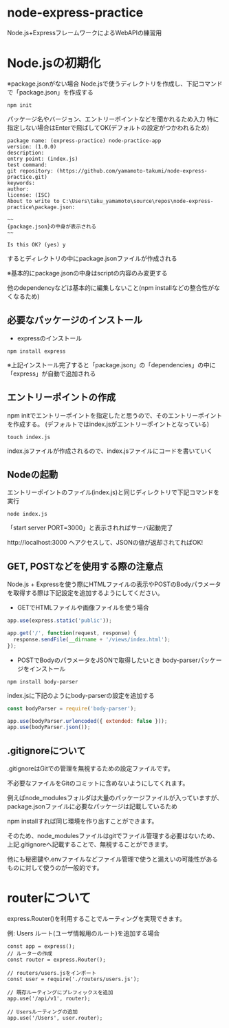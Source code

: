 # node-express-practice
Node.js+ExpressフレームワークによるWebAPIの練習用

# Node.jsの初期化
※package.jsonがない場合
Node.jsで使うディレクトリを作成し、下記コマンドで「package.json」を作成する

```
npm init
```
パッケージ名やバージョン、エントリーポイントなどを聞かれるため入力
特に指定しない場合はEnterで飛ばしてOK(デフォルトの設定がつかわれるため)

```
package name: (express-practice) node-practice-app
version: (1.0.0)
description:
entry point: (index.js)
test command:
git repository: (https://github.com/yamamoto-takumi/node-express-practice.git)
keywords:
author:
license: (ISC)
About to write to C:\Users\taku_yamamoto\source\repos\node-express-practice\package.json:

~~
{package.json}の中身が表示される
~~

Is this OK? (yes) y
```

するとディレクトリの中にpackage.jsonファイルが作成される

※基本的にpackage.jsonの中身はscriptの内容のみ変更する

  他のdependencyなどは基本的に編集しないこと(npm installなどの整合性がなくなるため)

## 必要なパッケージのインストール
- expressのインストール
```
npm install express
```
※上記インストール完了すると「package.json」の「dependencies」の中に「express」が自動で追加される

## エントリーポイントの作成
npm initでエントリーポイントを指定したと思うので、そのエントリーポイントを作成する。
(デフォルトではindex.jsがエントリーポイントとなっている)

```
touch index.js
```

index.jsファイルが作成されるので、index.jsファイルにコードを書いていく

## Nodeの起動
エントリーポイントのファイル(index.js)と同じディレクトリで下記コマンドを実行
```
node index.js
```
「start server PORT=3000」と表示されればサーバ起動完了

http://localhost:3000
へアクセスして、JSONの値が返却されてればOK!

## GET, POSTなどを使用する際の注意点
Node.js + Expressを使う際にHTMLファイルの表示やPOSTのBodyパラメータを取得する際は下記設定を追加するようにしてください。

- GETでHTMLファイルや画像ファイルを使う場合
```index.js
app.use(express.static('public'));

app.get('/', function(request, response) {
  response.sendFile(__dirname + '/views/index.html');
});
```

- POSTでBodyのパラメータをJSONで取得したいとき
body-parserパッケージをインストール
```
npm install body-parser
```

index.jsに下記のようにbody-parserの設定を追加する

```index.js
const bodyParser = require('body-parser');

app.use(bodyParser.urlencoded({ extended: false }));
app.use(bodyParser.json());
```

## .gitignoreについて
.gitignoreはGitでの管理を無視するための設定ファイルです。

不必要なファイルをGitのコミットに含めないようにしてくれます。

例えばnode_modulesフォルダは大量のパッケージファイルが入っていますが、package.jsonファイルに必要なパッケージは記載しているため

npm installすれば同じ環境を作り出すことができます。

そのため、node_modulesファイルはgitでファイル管理する必要はないため、上記.gitignoreへ記載することで、無視することができます。

他にも秘密鍵や.envファイルなどファイル管理で使うと漏えいの可能性があるものに対して使うのが一般的です。

# routerについて
express.Router()を利用することでルーティングを実現できます。

例: Users ルート(ユーザ情報用のルート)を追加する場合
```
const app = express();
// ルーターの作成
const router = express.Router();

// routers/users.jsをインポート
const user = require('./routers/users.js');

// 既存ルーティングにプレフィックスを追加
app.use('/api/v1', router);

// Usersルーティングの追加
app.use('/Users', user.router);

```
